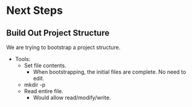# Next Steps

## Build Out Project Structure

We are trying to bootstrap a project structure.

- Tools:
  - Set file contents.
    - When bootstrapping, the initial files are complete. No need to edit.
  - mkdir -p
  - Read entire file.
    - Would allow read/modify/write.

